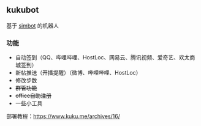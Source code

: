 ## kukubot
基于 [simbot](https://github.com/ForteScarlet/simpler-robot) 的机器人

### 功能
* 自动签到（QQ、哔哩哔哩、HostLoc、网易云、腾讯视频、爱奇艺、欢太商城签到）
* 新帖推送（开播提醒）（微博、哔哩哔哩、HostLoc）
* 修改步数
* ~~群管功能~~
* ~~office自助注册~~
* 一些小工具


部署教程：https://www.kuku.me/archives/16/